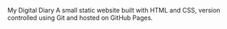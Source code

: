 My Digital Diary
A small static website built with HTML and CSS, version controlled using Git and hosted on GitHub Pages.

